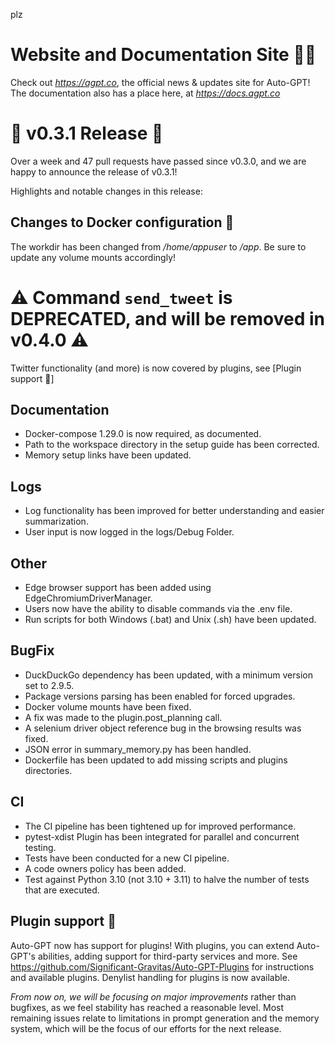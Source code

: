 plz

# Website and Documentation Site 📰📖
Check out *https://agpt.co*, the official news & updates site for Auto-GPT!
The documentation also has a place here, at *https://docs.agpt.co*

# 🚀 v0.3.1 Release 🚀
Over a week and 47 pull requests have passed since v0.3.0, and we are happy to announce
the release of v0.3.1!

Highlights and notable changes in this release:

## Changes to Docker configuration 🐋
The workdir has been changed from */home/appuser* to */app*.
Be sure to update any volume mounts accordingly!

# ⚠️ Command `send_tweet` is DEPRECATED, and will be removed in v0.4.0 ⚠️
Twitter functionality (and more) is now covered by plugins, see [Plugin support 🔌]

## Documentation
- Docker-compose 1.29.0 is now required, as documented.
- Path to the workspace directory in the setup guide has been corrected.
- Memory setup links have been updated.

## Logs
- Log functionality has been improved for better understanding and easier summarization.
- User input is now logged in the logs/Debug Folder.

## Other 
- Edge browser support has been added using EdgeChromiumDriverManager.
- Users now have the ability to disable commands via the .env file.
- Run scripts for both Windows (.bat) and Unix (.sh) have been updated.

## BugFix
- DuckDuckGo dependency has been updated, with a minimum version set to 2.9.5.
- Package versions parsing has been enabled for forced upgrades.
- Docker volume mounts have been fixed.
- A fix was made to the plugin.post_planning call.
- A selenium driver object reference bug in the browsing results was fixed.
- JSON error in summary_memory.py has been handled.
- Dockerfile has been updated to add missing scripts and plugins directories.

## CI
- The CI pipeline has been tightened up for improved performance.
- pytest-xdist Plugin has been integrated for parallel and concurrent testing.
- Tests have been conducted for a new CI pipeline.
- A code owners policy has been added.
- Test against Python 3.10 (not 3.10 + 3.11) to halve the number of tests that are executed.

## Plugin support 🔌
Auto-GPT now has support for plugins! With plugins, you can extend Auto-GPT's abilities,
adding support for third-party services and more.
See https://github.com/Significant-Gravitas/Auto-GPT-Plugins for instructions and available plugins.
Denylist handling for plugins is now available.

*From now on, we will be focusing on major improvements* rather
than bugfixes, as we feel stability has reached a reasonable level. Most remaining
issues relate to limitations in prompt generation and the memory system, which will be
the focus of our efforts for the next release.

